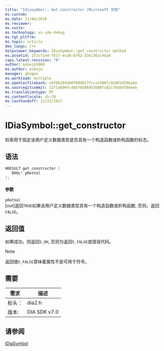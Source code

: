 ```yaml
---
title: "Idiasymbol:: Get_constructor |Microsoft 文档"
ms.custom: 
ms.date: 11/04/2016
ms.reviewer: 
ms.suite: 
ms.technology: vs-ide-debug
ms.tgt_pltfrm: 
ms.topic: article
dev_langs: C++
helpviewer_keywords: IDiaSymbol::get_constructor method
ms.assetid: 2f2cf1e0-f817-4ca0-b782-3341362c46a9
caps.latest.revision: "8"
author: mikejo5000
ms.author: mikejo
manager: ghogen
ms.workload: multiple
ms.openlocfilehash: c6f06264380f89d657fcca33007c92085d59ba4a
ms.sourcegitcommit: 32f1a690fc445f9586d53698fc82c7debd784eeb
ms.translationtype: MT
ms.contentlocale: zh-CN
ms.lasthandoff: 12/22/2017
---
```

# <a name="idiasymbolgetconstructor"></a>IDiaSymbol::get_constructor
检索用于指定该用户定义数据类型是否具有一个构造函数或析构函数的标志。  
  
## <a name="syntax"></a>语法  
  
```C++  
HRESULT get_constructor (   
   BOOL* pRetVal  
);  
```  
  
#### <a name="parameters"></a>参数  
 `pRetVal`  
 [out]返回`TRUE`如果该用户定义数据类型具有一个构造函数或析构函数; 否则，返回`FALSE`。  
  
## <a name="return-value"></a>返回值  
 如果成功，则返回`S_OK`; 否则为返回`S_FALSE`或错误代码。  
  
> [!NOTE]
>  返回值`S_FALSE`意味着属性不是可用于符号。  
  
## <a name="requirements"></a>需要  
  
|需求|描述|  
|-----------------|-----------------|  
|标头：|dia2.h|  
|版本:|DIA SDK v7.0|  
  
## <a name="see-also"></a>请参阅  
 [IDiaSymbol](../../debugger/debug-interface-access/idiasymbol.md)